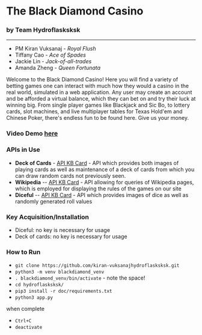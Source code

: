 # The Black Diamond Casino
### by Team Hydroflasksksk
___
- PM Kiran Vuksanaj - _Royal Flush_
- Tiffany Cao - _Ace of Spades_
- Jackie Lin - _Jack-of-all-trades_
- Amanda Zheng - _Queen Fortunata_

Welcome to the Black Diamond Casino! Here you will find a variety of betting games one can interact with much how they would a casino in the real world, simulated in a web application. Any user may create an account and be afforded a virtual balance, which they can bet on and try their luck at winning big. From single player games like Blackjack and Sic Bo, to lottery cards, slot machines, and live multiplayer tables for Texas Hold'em and Chinese Poker, there's endless fun to be found here. Give us your money.

### Video Demo [here](https://google.com/)

### APIs in Use
- **Deck of Cards** - [API KB Card](https://docs.google.com/document/d/1oCJhl-NoNNpekMLd4C4jBXhpL9xvm6ZrVIdfoqbq-Vc/) - API which provides both images of playing cards as well as maintenance of a deck of cards from which you can draw random cards not previously seen.
- **Wikipedia** -- [API KB Card](https://docs.google.com/document/d/1KNf_h_Rysiftc88uZNZO4LMpAyQprUTSj-eg5CMz9a8/) - API allowing for queries of Wikipedia pages, which is employed for displaying the rules of the games on our site
- **Diceful** -- [API KB Card](https://docs.google.com/document/d/1pvPPwTMcXs1OyTqh5QbucGXou4OOnOis5HjtIT90W5w/) - API which provides images of dice as well as randomly generated roll values

### Key Acquisition/Installation
<!-- TODO: KEY ACQUISITION/INSTALLATION INSTRUCTIONS-->
- Diceful: no key is necessary for usage
- Deck of cards: no key is necessary for usage

### How to Run
<!-- TODO: add details!!! -->
- `git clone https://github.com/kiran-vuksanajhydroflasksksk.git`
- `python3 -m venv blackdiamond_venv`
- `. blackdiamond_venv/bin/activate` - note the space!
- `cd hydroflasksksk/`
- `pip3 install -r doc/requirements.txt`
- `python3 app.py`

when complete
- `Ctrl+C`
- `deactivate`
